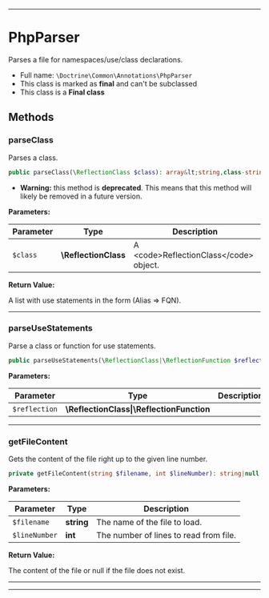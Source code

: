 ***

# PhpParser

Parses a file for namespaces/use/class declarations.



* Full name: `\Doctrine\Common\Annotations\PhpParser`
* This class is marked as **final** and can't be subclassed
* This class is a **Final class**




## Methods


### parseClass

Parses a class.

```php
public parseClass(\ReflectionClass $class): array&lt;string,class-string&gt;
```






* **Warning:** this method is **deprecated**. This means that this method will likely be removed in a future version.



**Parameters:**

| Parameter | Type | Description |
|-----------|------|-------------|
| `$class` | **\ReflectionClass** | A &lt;code&gt;ReflectionClass&lt;/code&gt; object. |


**Return Value:**

A list with use statements in the form (Alias => FQN).



***

### parseUseStatements

Parse a class or function for use statements.

```php
public parseUseStatements(\ReflectionClass|\ReflectionFunction $reflection): array
```








**Parameters:**

| Parameter | Type | Description |
|-----------|------|-------------|
| `$reflection` | **\ReflectionClass&#124;\ReflectionFunction** |  |




***

### getFileContent

Gets the content of the file right up to the given line number.

```php
private getFileContent(string $filename, int $lineNumber): string|null
```








**Parameters:**

| Parameter | Type | Description |
|-----------|------|-------------|
| `$filename` | **string** | The name of the file to load. |
| `$lineNumber` | **int** | The number of lines to read from file. |


**Return Value:**

The content of the file or null if the file does not exist.



***


***

